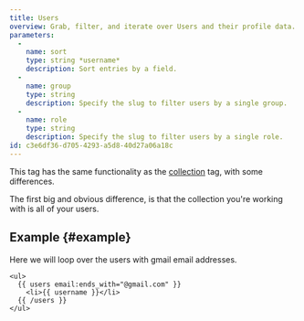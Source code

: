 ```yaml
---
title: Users
overview: Grab, filter, and iterate over Users and their profile data.
parameters:
  -
    name: sort
    type: string *username*
    description: Sort entries by a field.
  -
    name: group
    type: string
    description: Specify the slug to filter users by a single group.
  -
    name: role
    type: string
    description: Specify the slug to filter users by a single role.
id: c3e6df36-d705-4293-a5d8-40d27a06a18c
---
```

This tag has the same functionality as the [collection](collection) tag, with some differences.

The first big and obvious difference, is that the collection you're working with is all of your users.

## Example {#example}

Here we will loop over the users with gmail email addresses.

```
<ul>
  {{ users email:ends_with="@gmail.com" }}
    <li>{{ username }}</li>
  {{ /users }}
</ul>
```

[collection]: /docs/tags/collection
